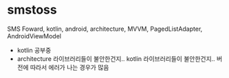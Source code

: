 # smstoss
SMS Foward, kotlin, android, architecture, MVVM, PagedListAdapter, AndroidViewModel

- kotlin 공부중
- architecture 라이브러리들이 불안한건지.. kotlin 라이브러리들이 불안한건지.. 버전에 따라서 에러가 나는 경우가 많음
